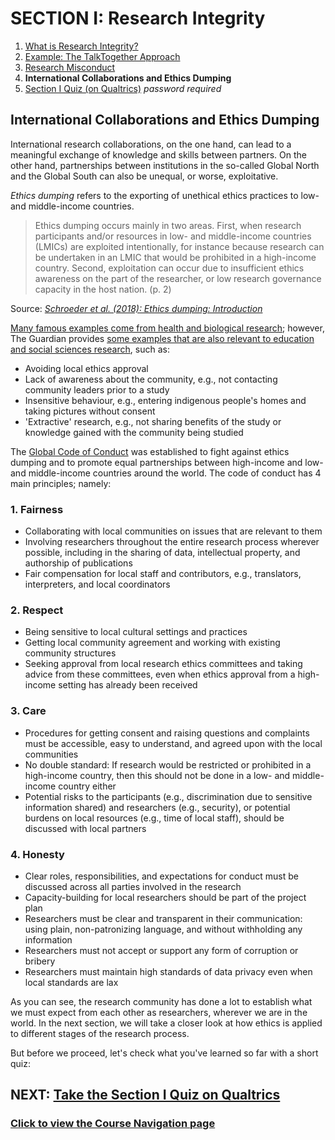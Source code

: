 # SECTION I: Research Integrity

1. [What is Research Integrity?](integrity.md)
2. [Example: The TalkTogether Approach](integrity-tt.md)
3. [Research Misconduct](integrity-misconduct.md)
4. **International Collaborations and Ethics Dumping**
5. [Section I Quiz (on Qualtrics)](https://oxfordeducation.eu.qualtrics.com/jfe/form/SV_8wFuwjJJSM46aIl) *password required*

## International Collaborations and Ethics Dumping

International research collaborations, on the one hand, can lead to a meaningful exchange of knowledge and skills between partners. On the other hand, partnerships between institutions in the so-called Global North and the Global South can also be unequal, or worse, exploitative.

_Ethics dumping_ refers to the exporting of unethical ethics practices to low- and middle-income countries.

> Ethics dumping occurs mainly in two areas. First, when research participants and/or resources in low- and middle-income countries (LMICs) are exploited intentionally, for instance because research can be undertaken in an LMIC that would be prohibited in a high-income country. Second, exploitation can occur due to insufficient ethics awareness on the part of the researcher, or low research governance capacity in the host nation. (p. 2)

Source: *[Schroeder et al. (2018): Ethics dumping: Introduction](https://link.springer.com/book/10.1007%2F978-3-319-64731-9)*

[Many famous examples come from health and biological research](https://theconversation.com/ethics-dumping-the-dark-side-of-international-research-88675); however, The Guardian provides [some examples that are also relevant to education and social sciences research](https://www.theguardian.com/higher-education-network/2018/aug/31/ethics-dumping-the-exploitative-side-of-academic-research), such as:

* Avoiding local ethics approval
* Lack of awareness about the community, e.g., not contacting community leaders prior to a study
* Insensitive behaviour, e.g., entering indigenous people's homes and taking pictures without consent
* 'Extractive' research, e.g., not sharing benefits of the study or knowledge gained with the community being studied

The [Global Code of Conduct](https://www.globalcodeofconduct.org/) was established to fight against ethics dumping and to promote equal partnerships between high-income and low- and middle-income countries around the world. The code of conduct has 4 main principles; namely:

### **1. Fairness**
  - Collaborating with local communities on issues that are relevant to them
  - Involving researchers throughout the entire research process wherever possible, including in the sharing of data, intellectual property, and authorship of publications
  - Fair compensation for local staff and contributors, e.g., translators, interpreters, and local coordinators
  
### **2. Respect**
  - Being sensitive to local cultural settings and practices
  - Getting local community agreement and working with existing community structures
  - Seeking approval from local research ethics committees and taking advice from these committees, even when ethics approval from a high-income setting has already been received
  
### **3. Care**
  - Procedures for getting consent and raising questions and complaints must be accessible, easy to understand, and agreed upon with the local communities
  - No double standard: If research would be restricted or prohibited in a high-income country, then this should not be done in a low- and middle-income country either
  - Potential risks to the participants (e.g., discrimination due to sensitive information shared) and researchers (e.g., security), or potential burdens on local resources (e.g., time of local staff), should be discussed with local partners
  
### **4. Honesty**
  - Clear roles, responsibilities, and expectations for conduct must be discussed across all parties involved in the research
  - Capacity-building for local researchers should be part of the project plan
  - Researchers must be clear and transparent in their communication: using plain, non-patronizing language, and without withholding any information
  - Researchers must not accept or support any form of corruption or bribery
  - Researchers must maintain high standards of data privacy even when local standards are lax


As you can see, the research community has done a lot to establish what we must expect from each other as researchers, wherever we are in the world. In the next section, we will take a closer look at how ethics is applied to different stages of the research process.

But before we proceed, let's check what you've learned so far with a short quiz:

## NEXT: [Take the Section I Quiz on Qualtrics](https://oxfordeducation.eu.qualtrics.com/jfe/form/SV_8wFuwjJJSM46aIl)
### [Click to view the Course Navigation page](toc.md)
